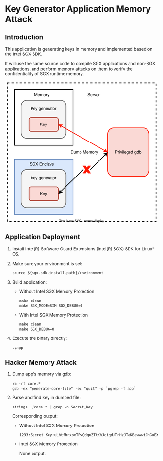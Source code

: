 # Key Generator Application Memory Attack

## Introduction

This application is generating keys in memory and implemented based on the Intel SGX SDK.

It will use the same source code to compile SGX applications and non-SGX applications, and perform memory attacks on them to verify the confidentiality of SGX runtime memory.

![](key_generator.svg)

## Application Deployment

1. Install Intel(R) Software Guard Extensions (Intel(R) SGX) SDK for Linux* OS.

2. Make sure your environment is set:
    ```
    source ${sgx-sdk-install-path}/environment
    ```

3. Build application:

    - Without Intel SGX Memory Protection
        ```
        make clean
        make SGX_MODE=SIM SGX_DEBUG=0
        ```

    - With Intel SGX Memory Protection
        ```
        make clean
        make SGX_DEBUG=0
        ```

4. Execute the binary directly:

    ```
    ./app
    ```

## Hacker Memory Attack

1. Dump app's memory via gdb:
    ```
    rm -rf core.*
    gdb -ex "generate-core-file" -ex "quit" -p `pgrep -f app`
    ```

2. Parse and find key in dumped file:
    ```
    strings ./core.* | grep -n Secret_Key
    ```

    Corresponding output:

    - Without Intel SGX Memory Protection
        ```
        1233:Secret_Key:uLhtfhrxoxTPwQdquZTtKhJcigdJTrHzJTaKBewwwiGhGuEXqNnjuRTfnapTMTAwWJsKMIveISmIVmllxCxHsjPHldjadgqIrreXAwkxMHRCwcOLchYpjKrRlyZIVDAp
        ```
    - Intel SGX Memory Protection

        None output.